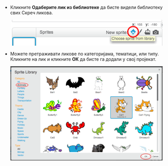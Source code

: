 + Кликните **Одаберите лик из библиотеке** да бисте видели библиотеку свих Скреч ликова.
    
    ![слика екрана](images/sprite-library.png)

+ Можете претраживати ликове по категоријама, тематици, или типу. Кликните на лик и кликните **ОК** да бисте га додали у свој пројекат.
    
    ![слика екрана](images/sprite-choose.png)